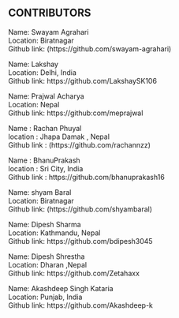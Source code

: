 <h2 align="left">CONTRIBUTORS</h2>



<p>Name: Swayam Agrahari <br>
Location: Biratnagar <br>
Github link: (https://github.com/swayam-agrahari)</p>


<p>Name: Lakshay <br>
Location: Delhi, India <br>
Github link:  https://github.com/LakshaySK106</p>


<p>Name: Prajwal Acharya <br>
Location: Nepal <br>
Github link:  https://github:com/meprajwal</p>


<p>Name : Rachan Phuyal <br>
location : Jhapa Damak , Nepal <br>
Github link : (https://github.com/rachannzz)</p>


<p>Name : BhanuPrakash <br>
location : Sri City, India <br>
Github link : https://github.com/bhanuprakash16</p>


<p>Name: shyam Baral <br>
Location: Biratnagar <br>
Github link: (https://github.com/shyambaral)</p>


<p>Name: Dipesh Sharma <br>
Location: Kathmandu, Nepal <br>
Github link:  https://github.com/bdipesh3045</p>

<p>Name: Dipesh Shrestha <br>
Location: Dharan ,Nepal <br>
Github link:  https://github.com/Zetahaxx</p>

<p>Name: Akashdeep Singh Kataria <br>
Location: Punjab, India <br>
Github link: https://github.com/Akashdeep-k</p>